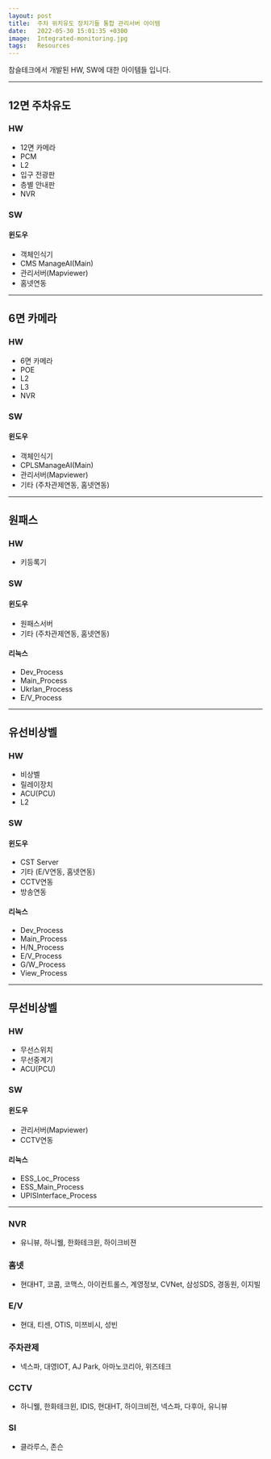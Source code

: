 ```yaml
---
layout: post
title:  주차 위치유도 장치기들 통합 관리서버 아이템
date:   2022-05-30 15:01:35 +0300
image:  Integrated-monitoring.jpg
tags:   Resources
---
```

참슬테크에서 개발된 HW, SW에 대한 아이템들 입니다.

***

## 12면 주차유도

### HW

* 12면 카메라
* PCM
* L2
* 입구 전광판
* 층별 안내판
* NVR

### SW

#### 윈도우

* 객체인식기
* CMS ManageAI(Main)
* 관리서버(Mapviewer)
* 홈넷연동

***

## 6면 카메라

### HW

* 6면 카메라
* POE
* L2
* L3
* NVR

### SW

#### 윈도우

* 객체인식기
* CPLSManageAI(Main)
* 관리서버(Mapviewer)
* 기타 (주차관제연동, 홈넷연동)

***

## 원패스

### HW

* 키등록기

### SW

#### 윈도우

* 원패스서버
* 기타 (주차관제연동, 홈넷연동)

#### 리눅스

* Dev_Process
* Main_Process
* Ukrlan_Process
* E/V_Process

***

## 유선비상벨

### HW

* 비상벨
* 릴레이장치
* ACU(PCU)
* L2

### SW

#### 윈도우

* CST Server
* 기타 (E/V연동, 홈넷연동)
* CCTV연동
* 방송연동

#### 리눅스

* Dev_Process
* Main_Process
* H/N_Process
* E/V_Process
* G/W_Process
* View_Process

***

## 무선비상벨

### HW

* 무선스위치
* 무선중계기
* ACU(PCU)

### SW

#### 윈도우

* 관리서버(Mapviewer)
* CCTV연동

#### 리눅스

* ESS_Loc_Process
* ESS_Main_Process
* UPISInterface_Process

***

### NVR

* 유니뷰, 하니웰, 한화테크윈, 하이크비젼

### 홈넷

* 현대HT, 코콤, 코맥스, 아이컨트롤스, 계영정보, CVNet, 삼성SDS, 경동원, 이지빌

### E/V

* 현대, 티센, OTIS, 미쯔비시, 성빈

### 주차관제

* 넥스파, 대영IOT, AJ Park, 아마노코리아, 위즈테크

### CCTV

* 하니웰, 한화테크윈, IDIS, 현대HT, 하이크비전, 넥스파, 다후아, 유니뷰

### SI

* 클라루스, 존슨